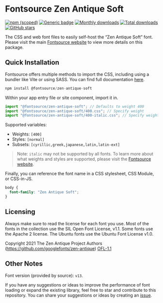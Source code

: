 # Fontsource Zen Antique Soft

[![npm (scoped)](https://img.shields.io/npm/v/@fontsource/zen-antique-soft?color=brightgreen)](https://www.npmjs.com/package/@fontsource/zen-antique-soft) [![Generic badge](https://img.shields.io/badge/fontsource-passing-brightgreen)](https://github.com/fontsource/fontsource) [![Monthly downloads](https://badgen.net/npm/dm/@fontsource/zen-antique-soft)](https://github.com/fontsource/fontsource) [![Total downloads](https://badgen.net/npm/dt/@fontsource/zen-antique-soft)](https://github.com/fontsource/fontsource) [![GitHub stars](https://img.shields.io/github/stars/fontsource/fontsource.svg?style=social&label=Star)](https://github.com/fontsource/fontsource/stargazers)

The CSS and web font files to easily self-host the “Zen Antique Soft” font. Please visit the main [Fontsource website](https://fontsource.org/fonts/zen-antique-soft) to view more details on this package.

## Quick Installation

Fontsource offers multiple methods to import the CSS, including using a bundler like Vite or using SASS. You can find full documentation [here](https://fontsource.org/docs/getting-started/introduction).

```javascript
npm install @fontsource/zen-antique-soft
```

Within your app entry file or site component, import it in.

```javascript
import "@fontsource/zen-antique-soft"; // Defaults to weight 400
import "@fontsource/zen-antique-soft/400.css"; // Specify weight
import "@fontsource/zen-antique-soft/400-italic.css"; // Specify weight and style
```

Supported variables:
- Weights: `[400]`
- Styles: `[normal]`
- Subsets: `[cyrillic,greek,japanese,latin,latin-ext]`

> Note: `italic` may not be supported by all fonts. To learn more about what weights and styles are supported, please visit the [Fontsource website](https://fontsource.org/fonts/zen-antique-soft).

Finally, you can reference the font name in a CSS stylesheet, CSS Module, or CSS-in-JS.

```css
body {
  font-family: "Zen Antique Soft";
}
```

## Licensing
Always make sure to read the license for each font you use. Most of the fonts in the collection use the SIL Open Font License, v1.1. Some fonts use the Apache 2 license. The Ubuntu fonts use the Ubuntu Font License v1.0.

Copyright 2021 The Zen Antique Project Authors (https://github.com/googlefonts/zen-antique)
[OFL-1.1](http://scripts.sil.org/OFL)

## Other Notes
Font version (provided by source): `v13`.

If you have any suggestions or ideas to improve the performance of font loading or expand the existing library, feel free to star and contribute to this repository. You can share your suggestions or ideas by creating an [issue](https://github.com/fontsource/fontsource/issues).